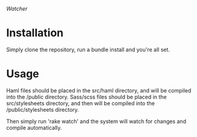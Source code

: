 *Watcher*

Installation
============
Simply clone the repository, run a bundle install and you're all set.

Usage
=====
Haml files should be placed in the src/haml directory, and will be compiled into the /public directory.  Sass/scss files should be placed in the src/stylesheets directory, and then will be compiled into the /public/stylesheets directory.

Then simply run 'rake watch' and the system will watch for changes and compile automatically.